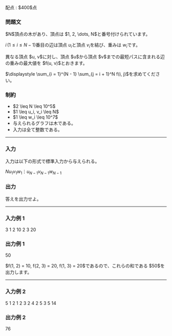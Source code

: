 
<div>

<span>

<span>

<p>
配点 : $400$点
</p>

<div>

<section>

### **問題文**

<p>
$N$頂点の木があり、頂点は $1, 2, \dots, N$と番号付けられています。

$i \, (1 \leq i \leq N - 1)$番目の辺は頂点 $u_i$と頂点 $v_i$を結び、重みは $w_i$です。
</p>

<p>
異なる頂点 $u, v$に対し、頂点 $u$から頂点 $v$までの最短パスに含まれる辺の重みの最大値を $f(u, v)$とおきます。
</p>

<p>
$\displaystyle \sum_{i = 1}^{N - 1} \sum_{j = i + 1}^N f(i, j)$を求めてください。
</p>

</section>

</div>

<div>

<section>

### **制約**

<ul>

<li>
$2 \leq N \leq 10^5$
</li>

<li>
$1 \leq u_i, v_i \leq N$
</li>

<li>
$1 \leq w_i \leq 10^7$
</li>

<li>
与えられるグラフは木である。
</li>

<li>
入力は全て整数である。
</li>

</ul>

</section>

</div>

---

<div>

<div>

<section>

### **入力**

<p>
入力は以下の形式で標準入力から与えられる。
</p>

<div>

$N$$u_1$$v_1$$w_1$$\vdots$$u_{N - 1}$$v_{N - 1}$$w_{N - 1}$
</div>

</section>

</div>

<div>

<section>

### **出力**

<p>
答えを出力せよ。
</p>

</section>

</div>

</div>

---

<div>

<section>

### **入力例 1**

<div>

3
1 2 10
2 3 20

</div>

</section>

</div>

<div>

<section>

### **出力例 1**

<div>

50

</div>

<p>
$f(1, 2) = 10, f(2, 3) = 20, f(1, 3) = 20$であるので、これらの和である $50$を出力します。
</p>

</section>

</div>

---

<div>

<section>

### **入力例 2**

<div>

5
1 2 1
2 3 2
4 2 5
3 5 14

</div>

</section>

</div>

<div>

<section>

### **出力例 2**

<div>

76

</div>

</section>

</div>

</span>

</span>

</div>
